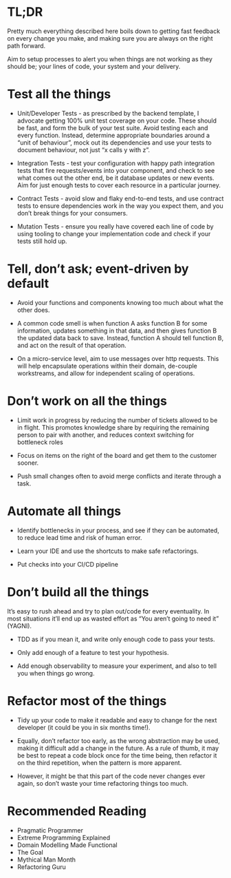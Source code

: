 # TL;DR

Pretty much everything described here boils down to getting fast feedback on every change you make, and making sure you are always on the right path forward.

Aim to setup processes to alert you when things are not working as they should be; your lines of code, your system and your delivery.

# Test all the things

* Unit/Developer Tests - as prescribed by the backend template, I advocate getting 100% unit test coverage on your code. These should be fast, and form the bulk of your test suite. Avoid testing each and every function. Instead, determine appropriate boundaries around a “unit of behaviour”, mock out its dependencies and use your tests to document behaviour, not just “x calls y with z”.

* Integration Tests - test your configuration with happy path integration tests that fire requests/events into your component, and check to see what comes out the other end, be it database updates or new events. Aim for just enough tests to cover each resource in a particular journey.

* Contract Tests - avoid slow and flaky end-to-end tests, and use contract tests to ensure dependencies work in the way you expect them, and you don’t break things for your consumers.

* Mutation Tests - ensure you really have covered each line of code by using tooling to change your implementation code and check if your tests still hold up.

# Tell, don’t ask; event-driven by default

* Avoid your functions and components knowing too much about what the other does. 

* A common code smell is when function A asks function B for some information, updates something in that data, and then gives function B the updated data back to save. Instead, function A should tell function B, and act on the result of that operation.

* On a micro-service level, aim to use messages over http requests. This will help encapsulate operations within their domain, de-couple workstreams, and allow for independent scaling of operations.

# Don’t work on all the things

* Limit work in progress by reducing the number of tickets allowed to be in flight. This promotes knowledge share by requiring the remaining person to pair with another, and reduces context switching for bottleneck roles

* Focus on items on the right of the board and get them to the customer sooner.

* Push small changes often to avoid merge conflicts and iterate through a task.

# Automate all things

* Identify bottlenecks in your process, and see if they can be automated, to reduce lead time and risk of human error.

* Learn your IDE and use the shortcuts to make safe refactorings.

* Put checks into your CI/CD pipeline 

# Don’t build all the things

It’s easy to rush ahead and try to plan out/code for every eventuality. In most situations it’ll end up as wasted effort as “You aren’t going to need it” (YAGNI).

* TDD as if you mean it, and write only enough code to pass your tests.

* Only add enough of a feature to test your hypothesis.

* Add enough observability to measure your experiment, and also to tell you when things go wrong.

# Refactor most of the things

* Tidy up your code to make it readable and easy to change for the next developer (it could be you in six months time!). 

* Equally, don’t refactor too early, as the wrong abstraction may be used, making it difficult add a change in the future. As a rule of thumb, it may be best to repeat a code block once for the time being, then refactor it on the third repetition, when the pattern is more apparent.

* However, it might be that this part of the code never changes ever again, so don’t waste your time refactoring things too much.

# Recommended Reading

* Pragmatic Programmer
* Extreme Programming Explained
* Domain Modelling Made Functional
* The Goal
* Mythical Man Month
* Refactoring Guru 
